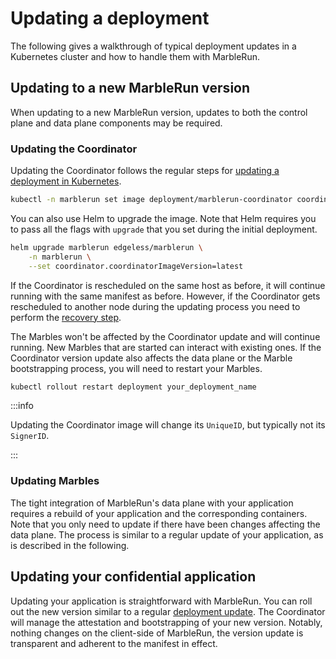 # Updating a deployment

The following gives a walkthrough of typical deployment updates in a Kubernetes cluster and how to handle them with MarbleRun.

## Updating to a new MarbleRun version

When updating to a new MarbleRun version, updates to both the control plane and data plane components may be required.

### Updating the Coordinator

Updating the Coordinator follows the regular steps for [updating a deployment in Kubernetes](https://kubernetes.io/docs/concepts/workloads/controllers/deployment/#updating-a-deployment).

```bash
kubectl -n marblerun set image deployment/marblerun-coordinator coordinator=ghcr.io/edgelesssys/coordinator:latest --record
```

You can also use Helm to upgrade the image. Note that Helm requires you to pass all the flags with `upgrade` that you set during the initial deployment.

```bash
helm upgrade marblerun edgeless/marblerun \
    -n marblerun \
    --set coordinator.coordinatorImageVersion=latest
```

If the Coordinator is rescheduled on the same host as before, it will continue running with the same manifest as before.
However, if the Coordinator gets rescheduled to another node during the updating process you need to perform the [recovery step](../features/recovery.md).

The Marbles won't be affected by the Coordinator update and will continue running.
New Marbles that are started can interact with existing ones.
If the Coordinator version update also affects the data plane or the Marble bootstrapping process, you will need to restart your Marbles.

```bash
kubectl rollout restart deployment your_deployment_name
```

:::info

Updating the Coordinator image will change its `UniqueID`, but typically not its `SignerID`.

:::

### Updating Marbles

The tight integration of MarbleRun's data plane with your application requires a rebuild of your application and the corresponding containers.
Note that you only need to update if there have been changes affecting the data plane.
The process is similar to a regular update of your application, as is described in the following.

## Updating your confidential application

Updating your application is straightforward with MarbleRun.
You can roll out the new version similar to a regular [deployment update](https://kubernetes.io/docs/concepts/workloads/controllers/deployment/#updating-a-deployment).
The Coordinator will manage the attestation and bootstrapping of your new version.
Notably, nothing changes on the client-side of MarbleRun, the version update is transparent and adherent to the manifest in effect.
